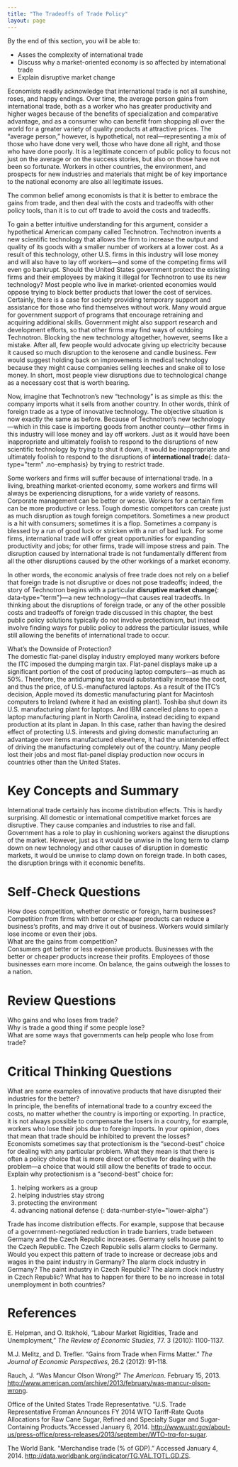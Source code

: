 ```yaml
---
title: "The Tradeoffs of Trade Policy"
layout: page
---
```



<div data-type="abstract" markdown="1">
By the end of this section, you will be able to:

* Asses the complexity of international trade
* Discuss why a market-oriented economy is so affected by international trade
* Explain disruptive market change

</div>

Economists readily acknowledge that international trade is not all sunshine, roses, and happy endings. Over time, the average person gains from international trade, both as a worker who has greater productivity and higher wages because of the benefits of specialization and comparative advantage, and as a consumer who can benefit from shopping all over the world for a greater variety of quality products at attractive prices. The “average person,” however, is hypothetical, not real—representing a mix of those who have done very well, those who have done all right, and those who have done poorly. It is a legitimate concern of public policy to focus not just on the average or on the success stories, but also on those have not been so fortunate. Workers in other countries, the environment, and prospects for new industries and materials that might be of key importance to the national economy are also all legitimate issues.

The common belief among economists is that it is better to embrace the gains from trade, and then deal with the costs and tradeoffs with other policy tools, than it is to cut off trade to avoid the costs and tradeoffs.

To gain a better intuitive understanding for this argument, consider a hypothetical American company called Technotron. Technotron invents a new scientific technology that allows the firm to increase the output and quality of its goods with a smaller number of workers at a lower cost. As a result of this technology, other U.S. firms in this industry will lose money and will also have to lay off workers—and some of the competing firms will even go bankrupt. Should the United States government protect the existing firms and their employees by making it illegal for Technotron to use its new technology? Most people who live in market-oriented economies would oppose trying to block better products that lower the cost of services. Certainly, there is a case for society providing temporary support and assistance for those who find themselves without work. Many would argue for government support of programs that encourage retraining and acquiring additional skills. Government might also support research and development efforts, so that other firms may find ways of outdoing Technotron. Blocking the new technology altogether, however, seems like a mistake. After all, few people would advocate giving up electricity because it caused so much disruption to the kerosene and candle business. Few would suggest holding back on improvements in medical technology because they might cause companies selling leeches and snake oil to lose money. In short, most people view disruptions due to technological change as a necessary cost that is worth bearing.

Now, imagine that Technotron’s new “technology” is as simple as this: the company imports what it sells from another country. In other words, think of foreign trade as a type of innovative technology. The objective situation is now exactly the same as before. Because of Technotron’s new technology—which in this case is importing goods from another county—other firms in this industry will lose money and lay off workers. Just as it would have been inappropriate and ultimately foolish to respond to the disruptions of new scientific technology by trying to shut it down, it would be inappropriate and ultimately foolish to respond to the disruptions of **international trade**{: data-type="term" .no-emphasis} by trying to restrict trade.

Some workers and firms will suffer because of international trade. In a living, breathing market-oriented economy, some workers and firms will always be experiencing disruptions, for a wide variety of reasons. Corporate management can be better or worse. Workers for a certain firm can be more productive or less. Tough domestic competitors can create just as much disruption as tough foreign competitors. Sometimes a new product is a hit with consumers; sometimes it is a flop. Sometimes a company is blessed by a run of good luck or stricken with a run of bad luck. For some firms, international trade will offer great opportunities for expanding productivity and jobs; for other firms, trade will impose stress and pain. The disruption caused by international trade is not fundamentally different from all the other disruptions caused by the other workings of a market economy.

In other words, the economic analysis of free trade does not rely on a belief that foreign trade is not disruptive or does not pose tradeoffs; indeed, the story of Technotron begins with a particular **disruptive market change**{: data-type="term"}—a new technology—that causes real tradeoffs. In thinking about the disruptions of foreign trade, or any of the other possible costs and tradeoffs of foreign trade discussed in this chapter, the best public policy solutions typically do not involve protectionism, but instead involve finding ways for public policy to address the particular issues, while still allowing the benefits of international trade to occur.

<div data-type="note" class="economics bringhome" markdown="1">
<div data-type="title">
What’s the Downside of Protection?
</div>
The domestic flat-panel display industry employed many workers before the ITC imposed the dumping margin tax. Flat-panel displays make up a significant portion of the cost of producing laptop computers—as much as 50%. Therefore, the antidumping tax would substantially increase the cost, and thus the price, of U.S.-manufactured laptops. As a result of the ITC’s decision, Apple moved its domestic manufacturing plant for Macintosh computers to Ireland (where it had an existing plant). Toshiba shut down its U.S. manufacturing plant for laptops. And IBM cancelled plans to open a laptop manufacturing plant in North Carolina, instead deciding to expand production at its plant in Japan. In this case, rather than having the desired effect of protecting U.S. interests and giving domestic manufacturing an advantage over items manufactured elsewhere, it had the unintended effect of driving the manufacturing completely out of the country. Many people lost their jobs and most flat-panel display production now occurs in countries other than the United States.

</div>

# Key Concepts and Summary

International trade certainly has income distribution effects. This is hardly surprising. All domestic or international competitive market forces are disruptive. They cause companies and industries to rise and fall. Government has a role to play in cushioning workers against the disruptions of the market. However, just as it would be unwise in the long term to clamp down on new technology and other causes of disruption in domestic markets, it would be unwise to clamp down on foreign trade. In both cases, the disruption brings with it economic benefits.

# Self-Check Questions

<div data-type="exercise">
<div data-type="problem" markdown="1">
How does competition, whether domestic or foreign, harm businesses?

</div>
<div data-type="solution" markdown="1">
Competition from firms with better or cheaper products can reduce a business’s profits, and may drive it out of business. Workers would similarly lose income or even their jobs.

</div>
</div>

<div data-type="exercise">
<div data-type="problem" markdown="1">
What are the gains from competition?

</div>
<div data-type="solution" markdown="1">
Consumers get better or less expensive products. Businesses with the better or cheaper products increase their profits. Employees of those businesses earn more income. On balance, the gains outweigh the losses to a nation.

</div>
</div>

# Review Questions

<div data-type="exercise">
<div data-type="problem" markdown="1">
Who gains and who loses from trade?

</div>
</div>

<div data-type="exercise">
<div data-type="problem" markdown="1">
Why is trade a good thing if some people lose?

</div>
</div>

<div data-type="exercise">
<div data-type="problem" markdown="1">
What are some ways that governments can help people who lose from trade?

</div>
</div>

# Critical Thinking Questions

<div data-type="exercise">
<div data-type="problem" markdown="1">
What are some examples of innovative products that have disrupted their industries for the better?

</div>
</div>

<div data-type="exercise">
<div data-type="problem" markdown="1">
In principle, the benefits of international trade to a country exceed the costs, no matter whether the country is importing or exporting. In practice, it is not always possible to compensate the losers in a country, for example, workers who lose their jobs due to foreign imports. In your opinion, does that mean that trade should be inhibited to prevent the losses?

</div>
</div>

<div data-type="exercise">
<div data-type="problem" markdown="1">
Economists sometimes say that protectionism is the “second-best” choice for dealing with any particular problem. What they mean is that there is often a policy choice that is more direct or effective for dealing with the problem—a choice that would still allow the benefits of trade to occur. Explain why protectionism is a “second-best” choice for:

1.  helping workers as a group
2.  helping industries stay strong
3.  protecting the environment
4.  advancing national defense
{: data-number-style="lower-alpha"}

</div>
</div>

<div data-type="exercise">
<div data-type="problem" markdown="1">
Trade has income distribution effects. For example, suppose that because of a government-negotiated reduction in trade barriers, trade between Germany and the Czech Republic increases. Germany sells house paint to the Czech Republic. The Czech Republic sells alarm clocks to Germany. Would you expect this pattern of trade to increase or decrease jobs and wages in the paint industry in Germany? The alarm clock industry in Germany? The paint industry in Czech Republic? The alarm clock industry in Czech Republic? What has to happen for there to be no increase in total unemployment in both countries?

</div>
</div>

# References

E. Helpman, and O. Itskhoki, “Labour Market Rigidities, Trade and Unemployment,” *The Review of Economic Studies*, 77. 3 (2010): 1100-1137.

M.J. Melitz, and D. Trefler. “Gains from Trade when Firms Matter.” *The Journal of Economic Perspectives*, 26.2 (2012): 91-118.

Rauch, J. “Was Mancur Olson Wrong?” *The American*. February 15, 2013. http://www.american.com/archive/2013/february/was-mancur-olson-wrong.

Office of the United States Trade Representative. “U.S. Trade Representative Froman Announces FY 2014 WTO Tariff-Rate Quota Allocations for Raw Cane Sugar, Refined and Specialty Sugar and Sugar-Containing Products.”Accessed January 6, 2014. http://www.ustr.gov/about-us/press-office/press-releases/2013/september/WTO-trq-for-sugar.

The World Bank. “Merchandise trade (% of GDP).” Accessed January 4, 2014. http://data.worldbank.org/indicator/TG.VAL.TOTL.GD.ZS.

